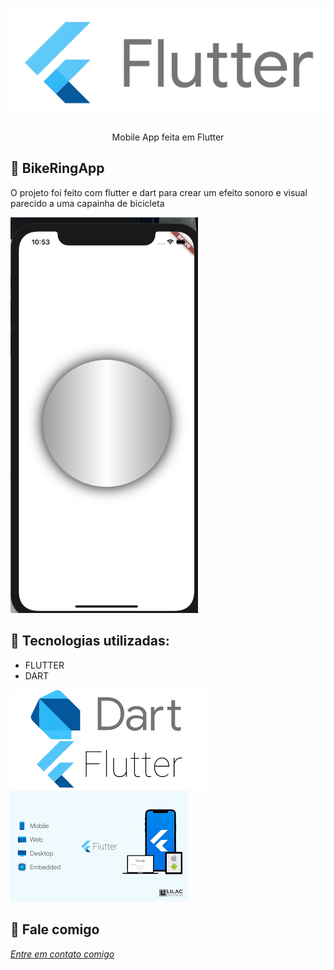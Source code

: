 <h1 align="center">
    <img width="600" src="assets/flutter.jpeg" />
</h1>


<p align="center">
Mobile App feita em Flutter
</p>

📌 BikeRingApp
------------------
O projeto foi feito com flutter e dart para crear um efeito sonoro e visual parecido a uma capainha de bicicleta


<img width=300 src="assets/bikering.png" alt="page-home">


🔧 Tecnologias utilizadas:
------------------

- FLUTTER
- DART 


<img src="assets/dartflutter.png" alt="page-home">
<img src="assets/images.png" alt="page-home">


💬 Fale comigo
------------------
[*Entre em contato comigo*](https://www.linkedin.com/in/ivo-baptista-3712144/)


